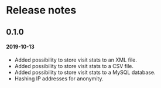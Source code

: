 # Release notes

## 0.1.0
#### 2019-10-13

* Added possibility to store visit stats to an XML file.
* Added possibility to store visit stats to a CSV file.
* Added possibility to store visit stats to a MySQL database.
* Hashing IP addresses for anonymity.
